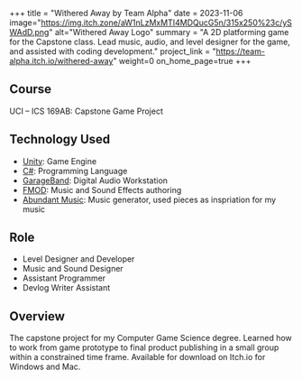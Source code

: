+++
title = "Withered Away by Team Alpha"
date = 2023-11-06
image="https://img.itch.zone/aW1nLzMxMTI4MDQucG5n/315x250%23c/ySWAdD.png"
alt="Withered Away Logo"
summary = "A 2D platforming game for the Capstone class. Lead music, audio, and level designer for the game, and assisted with coding development."
project_link = "https://team-alpha.itch.io/withered-away"
weight=0
on_home_page=true
+++
## Course
UCI – ICS 169AB: Capstone Game Project

## Technology Used
* [Unity](https://unity.com/): Game Engine
* [C#](https://learn.microsoft.com/en-us/dotnet/csharp/): Programming Language
* [GarageBand](https://www.apple.com/mac/garageband/): Digital Audio Workstation
* [FMOD](https://fmod.com/): Music and Sound Effects authoring
* [Abundant Music](https://pernyblom.github.io/abundant-music/index.html): Music generator, used pieces as inspriation for my music

## Role
* Level Designer and Developer
* Music and Sound Designer
* Assistant Programmer
* Devlog Writer Assistant 

## Overview
The capstone project for my Computer Game Science degree. Learned how to work from game prototype to final product publishing in a small group within a constrained time frame. Available for download on Itch.io for Windows and Mac.